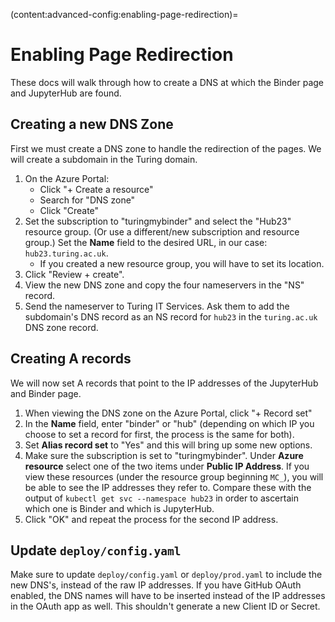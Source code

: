 (content:advanced-config:enabling-page-redirection)=
# Enabling Page Redirection

These docs will walk through how to create a DNS at which the Binder page and JupyterHub are found.

## Creating a new DNS Zone

First we must create a DNS zone to handle the redirection of the pages.
We will create a subdomain in the Turing domain.

1. On the Azure Portal:
   - Click "+ Create a resource"
   - Search for "DNS zone"
   - Click "Create"
2. Set the subscription to "turingmybinder" and select the "Hub23" resource group.
   (Or use a different/new subscription and resource group.)
   Set the **Name** field to the desired URL, in our case: `hub23.turing.ac.uk`.
   - If you created a new resource group, you will have to set its location.
3. Click "Review + create".
4. View the new DNS zone and copy the four nameservers in the "NS" record.
5. Send the nameserver to Turing IT Services.
   Ask them to add the subdomain's DNS record as an NS record for `hub23` in the `turing.ac.uk` DNS zone record.

## Creating A records

We will now set A records that point to the IP addresses of the JupyterHub and Binder page.

1. When viewing the DNS zone on the Azure Portal, click "+ Record set"
2. In the **Name** field, enter "binder" or "hub" (depending on which IP you choose to set a record for first, the process is the same for both).
3. Set **Alias record set** to "Yes" and this will bring up some new options.
4. Make sure the subscription is set to "turingmybinder".
   Under **Azure resource** select one of the two items under **Public IP Address**.
   If you view these resources (under the resource group beginning `MC_`), you will be able to see the IP addresses they refer to. Compare these with the output of `kubectl get svc --namespace hub23` in order to ascertain which one is Binder and which is JupyterHub.
5. Click "OK" and repeat the process for the second IP address.

## Update `deploy/config.yaml`

Make sure to update `deploy/config.yaml` or `deploy/prod.yaml` to include the new DNS's, instead of the raw IP addresses.
If you have GitHub OAuth enabled, the DNS names will have to be inserted instead of the IP addresses in the OAuth app as well.
This shouldn't generate a new Client ID or Secret.
